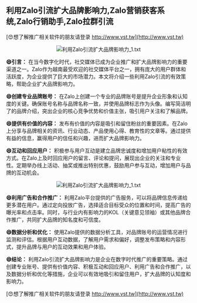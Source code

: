 ## **利用Zalo引流扩大品牌影响力,Zalo营销获客系统,Zalo行销助手,Zalo拉群引流**

[😍想了解推广相关软件的朋友请登录 http://www.vst.tw](http://www.vst.tw)

 <center><img src="https://vst.tw/MP4/tuiguang/png/5.png" alt="利用Zalo引流扩大品牌影响力_1.txt"></center>

**😄引言：**
在当今数字化时代，社交媒体已成为企业推广和扩大品牌影响力的重要渠道之一。Zalo作为越南最受欢迎的社交媒体平台之一，拥有庞大的用户群体和活跃度，为企业提供了巨大的市场潜力。本文将介绍一些利用Zalo引流的有效策略，帮助企业扩大品牌影响力。

**😄创建专业品牌账号：**
在Zalo上创建一个专业的品牌账号是提升企业形象和认知度的关键。确保账号名称与品牌名称一致，并使用品牌标志作为头像。编写简洁明了的品牌介绍，突出企业的核心竞争优势和价值主张，吸引用户关注和了解品牌。

**😄提供有价值的内容：**
发布有价值的内容是吸引和留住粉丝的重要因素。在Zalo上分享与品牌相关的资讯、行业动态、产品使用心得、教育性的文章等。通过提供有益的信息，赢得用户的信任和兴趣，进而扩大品牌影响力。

**😄互动和回应用户：**
积极参与用户互动是建立品牌忠诚度和增加用户粘性的有效方式。在Zalo上及时回应用户的留言、评论和提问，展现出企业的关注和专业性。定期举办线上活动、抽奖或推出特别优惠，鼓励用户参与互动，增加用户与品牌的互动机会。

 <center><img src="https://vst.tw/MP4/tuiguang/png/5.png" alt="利用Zalo引流扩大品牌影响力_1.txt"></center>

**😄利用广告和合作推广：**
利用Zalo平台提供的广告服务，可以将品牌信息传递给更多潜在用户。通过定向投放广告，选择适合目标受众的位置和时间，提高广告的曝光率和点击率。同时，与行业内有影响力的KOL（关键意见领袖）或其他品牌合作推广，共同扩大品牌的知名度和可信度。

**😄数据分析和优化：**
使用Zalo提供的数据分析工具，对品牌账号的运营情况进行监测和评估。根据用户互动数据，了解用户需求和偏好，调整发布策略和内容形式，提升品牌与用户的互动效果和用户体验。

**😄结论：**
利用Zalo引流扩大品牌影响力是企业在数字时代推广的重要策略。通过创建专业账号、提供有价值内容、积极互动和回应用户、利用广告和合作推广，以及数据分析和优化等措施，企业可以有效地吸引和留住用户，扩大品牌的认知度和影响力。

[😍想了解推广相关软件的朋友请登录 http://www.vst.tw](http://www.vst.tw)



